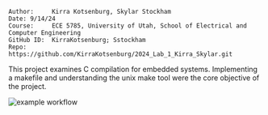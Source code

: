 ```
Author:		Kirra Kotsenburg, Skylar Stockham
Date: 9/14/24
Course:		ECE 5785, University of Utah, School of Electrical and Computer Engineering
GitHub ID:	KirraKotsenburg; Sstockham
Repo:		https://github.com/KirraKotsenburg/2024_Lab_1_Kirra_Skylar.git
```
This project examines C compilation for embedded systems. Implementing a makefile and 
understanding the unix make tool were the core objective of the project.

![example workflow](https://github.com/<OWNER>/<REPOSITORY>/actions/workflows/main.yml/badge.svg)